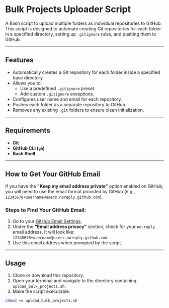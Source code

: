 # Bulk Projects Uploader Script

A Bash script to upload multiple folders as individual repositories to GitHub. This script is designed to automate creating Git repositories for each folder in a specified directory, setting up `.gitignore` rules, and pushing them to GitHub.

---

## Features

- Automatically creates a Git repository for each folder inside a specified base directory.
- Allows you to:
  - Use a predefined `.gitignore` preset.
  - Add custom `.gitignore` exceptions.
- Configures user name and email for each repository.
- Pushes each folder as a separate repository to GitHub.
- Removes any existing `.git` folders to ensure clean initialization.

---

## Requirements

- **Git**
- **GitHub CLI (`gh`)**
- **Bash Shell**

---

## How to Get Your GitHub Email

If you have the **"Keep my email address private"** option enabled on GitHub, you will need to use the email format provided by GitHub (e.g., `12345678+username@users.noreply.github.com`).

### Steps to Find Your GitHub Email:

1. Go to your [GitHub Email Settings](https://github.com/settings/emails).
2. Under the **"Email address privacy"** section, check for your `no-reply` email address.
    It will look like: `12345678+username@users.noreply.github.com`
3. Use this email address when prompted by the script.

---

## Usage

1. Clone or download this repository.
2. Open your terminal and navigate to the directory containing `upload_bulk_projects.sh`.
3. Make the script executable:
```bash
chmod +x upload_bulk_projects.sh

